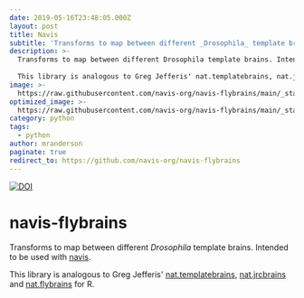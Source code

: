 ```yaml
---
date: 2019-05-16T23:48:05.000Z
layout: post
title: Navis
subtitle: 'Transforms to map between different _Drosophila_ template brains.'
description: >-
  Transforms to map between different Drosophila template brains. Intended to be used with navis.
  
  This library is analogous to Greg Jefferis' nat.templatebrains, nat.jrcbrains and nat.flybrains for R.
image: >-
  https://raw.githubusercontent.com/navis-org/navis-flybrains/main/_static/flybrains_logo.png
optimized_image: >-
  https://raw.githubusercontent.com/navis-org/navis-flybrains/main/_static/flybrains_logo.png
category: python
tags:
  - python
author: mranderson
paginate: true
redirect_to: https://github.com/navis-org/navis-flybrains
---
```

[![DOI](https://zenodo.org/badge/DOI/10.5281/zenodo.5515281.svg)](https://doi.org/10.5281/zenodo.5515281)

# navis-flybrains
Transforms to map between different _Drosophila_ template brains. Intended to be used with [navis](https://github.com/schlegelp/navis).

This library is analogous to Greg Jefferis' [nat.templatebrains](https://github.com/natverse/nat.templatebrains), [nat.jrcbrains](https://github.com/natverse/nat.jrcbrains) and [nat.flybrains](https://github.com/natverse/nat.flybrains) for R.